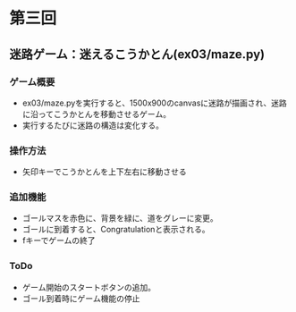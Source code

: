 # 第三回
## 迷路ゲーム：迷えるこうかとん(ex03/maze.py)
### ゲーム概要
- ex03/maze.pyを実行すると、1500x900のcanvasに迷路が描画され、迷路に沿ってこうかとんを移動させるゲーム。
- 実行するたびに迷路の構造は変化する。
### 操作方法
- 矢印キーでこうかとんを上下左右に移動させる
### 追加機能
- ゴールマスを赤色に、背景を緑に、道をグレーに変更。
- ゴールに到着すると、Congratulationと表示される。
- fキーでゲームの終了
### ToDo　
- ゲーム開始のスタートボタンの追加。
- ゴール到着時にゲーム機能の停止